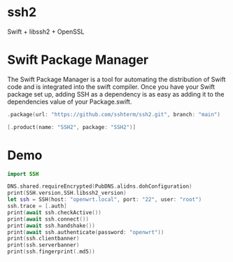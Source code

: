# ssh2
Swift + libssh2 + OpenSSL


# Swift Package Manager

The Swift Package Manager is a tool for automating the distribution of Swift code and is integrated into the swift compiler. Once you have your Swift package set up, adding SSH as a dependency is as easy as adding it to the dependencies value of your Package.swift.

```swift
.package(url: "https://github.com/sshterm/ssh2.git", branch: "main")
```

```swift
[.product(name: "SSH2", package: "SSH2")]
```

# Demo
```swift
import SSH

DNS.shared.requireEncrypted(PubDNS.alidns.dohConfiguration)
print(SSH.version,SSH.libssh2_version)
let ssh = SSH(host: "openwrt.local", port: "22", user: "root")
ssh.trace = [.auth]
print(await ssh.checkActive())
print(await ssh.connect())
print(await ssh.handshake())
print(await ssh.authenticate(password: "openwrt"))
print(ssh.clientbanner)
print(ssh.serverbanner)
print(ssh.fingerprint(.md5))
```